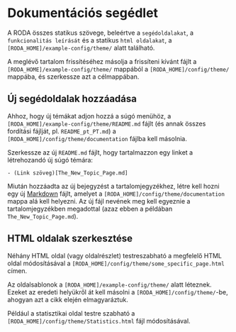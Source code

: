 # Dokumentációs segédlet

A RODA összes statikus szövege, beleértve a `segédoldalakat`, a `funkcionalitás leírását` és a statikus `html oldalakat`, a `[RODA_HOME]/example-config/theme/` alatt található.

A meglévő tartalom frissítéséhez másolja a frissíteni kívánt fájlt a `[RODA_HOME]/example-config/theme/` mappából a `[RODA_HOME]/config/theme/` mappába, és szerkessze azt a célmappában.

## Új segédoldalak hozzáadása

Ahhoz, hogy új témákat adjon hozzá a súgó menühöz, a `[RODA_HOME]/example-config/theme/README.md` fájlt (és annak összes fordítási fájlját, pl. `README_pt_PT.md`) a `[RODA_HOME]/config/theme/documentation` fájlba kell másolnia.

Szerkessze az új `README.md` fájlt, hogy tartalmazzon egy linket a létrehozandó új súgó témára:

```
- (Link szöveg)[The_New_Topic_Page.md]
```

Miután hozzáadta az új bejegyzést a tartalomjegyzékhez, létre kell hozni egy új [Markdown](https://guides.github.com/features/mastering-markdown/) fájlt, amelyet a `[RODA_HOME]/config/theme/documentation` mappa alá kell helyezni. Az új fájl nevének meg kell egyeznie a tartalomjegyzékben megadottal (azaz ebben a példában `The_New_Topic_Page.md`).

## HTML oldalak szerkesztése

Néhány HTML oldal (vagy oldalrészlet) testreszabható a megfelelő HTML oldal módosításával a `[RODA_HOME]/config/theme/some_specific_page.html` címen. 

Az oldalsablonok a `[RODA_HOME]/example-config/theme/` alatt léteznek. Ezeket az eredeti helyükről át kell másolni a `[RODA_HOME]/config/theme/`-be, ahogyan azt a cikk elején elmagyaráztuk.

Például a statisztikai oldal testre szabható a `[RODA_HOME]/config/theme/Statistics.html` fájl módosításával.
